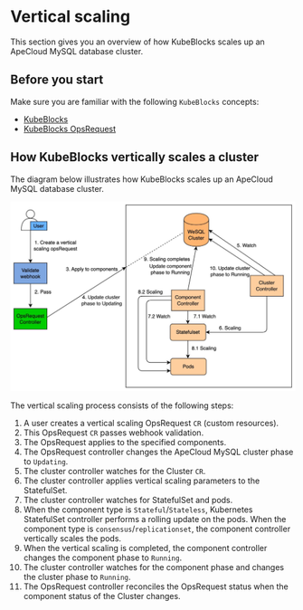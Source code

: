 # Vertical scaling

This section gives you an overview of how KubeBlocks scales up an ApeCloud MySQL database cluster.

## Before you start

Make sure you are familiar with the following `KubeBlocks` concepts:

- [KubeBlocks](../../Introduction/introduction.md)
- [KubeBlocks OpsRequest](../configure_ops_request.md)
  
## How KubeBlocks vertically scales a cluster

The diagram below illustrates how KubeBlocks scales up an ApeCloud MySQL database cluster.

![Vertical scaling process](../../../img/docs_vertical_scaling_process.jpg)

The vertical scaling process consists of the following steps:
1. A user creates a vertical scaling OpsRequest `CR` (custom resources).
2. This OpsRequest `CR` passes webhook validation.
3. The OpsRequest applies to the specified components.
4. The OpsRequest controller changes the ApeCloud MySQL cluster phase to `Updating`.
5. The cluster controller watches for the Cluster `CR`.
6. The cluster controller applies vertical scaling parameters to the StatefulSet.
7. The cluster controller watches for StatefulSet and pods.
8. When the component type is `Stateful`/`Stateless`, Kubernetes StatefulSet controller performs a rolling update on the pods. When the component type is `consensus`/`replicationset`, the component controller vertically scales the pods.
9. When the vertical scaling is completed, the component controller changes the component phase to `Running`.
10. The cluster controller watches for the component phase and changes the cluster phase to `Running`.
11. The OpsRequest controller reconciles the OpsRequest status when the component status of the Cluster changes.